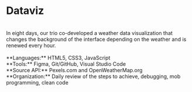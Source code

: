 # Dataviz
<br>
In eight days, our trio co-developed a weather data visualization that changes the background of the interface depending on the weather and is renewed every hour.<br>
<br>
**Languages:** HTML5, CSS3, JavaScript <br>
**Tools:** Figma, Git/GitHub, Visual Studio Code <br>
**Source API:** Pexels.com and OpenWeatherMap.org <br>
**Organization:** Daily review of the steps to achieve, debugging, mob programming, clean code
